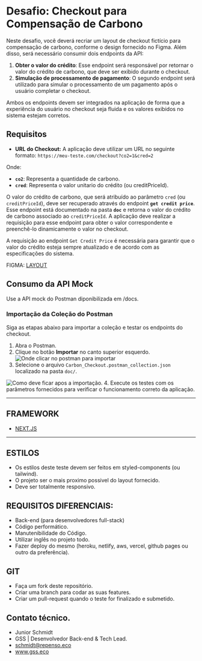 # Desafio: Checkout para Compensação de Carbono

Neste desafio, você deverá recriar um layout de checkout fictício para compensação de carbono, conforme o design fornecido no Figma. Além disso, será necessário consumir dois endpoints da API:

1. **Obter o valor do crédito**: Esse endpoint será responsável por retornar o valor do crédito de carbono, que deve ser exibido durante o checkout.
2. **Simulação de processamento de pagamento**: O segundo endpoint será utilizado para simular o processamento de um pagamento após o usuário completar o checkout.

Ambos os endpoints devem ser integrados na aplicação de forma que a experiência do usuário no checkout seja fluida e os valores exibidos no sistema estejam corretos.

## Requisitos

- **URL do Checkout:** A aplicação deve utilizar um URL no seguinte formato:
````https://meu-teste.com/checkout?co2=1&cred=2````

Onde:
- **`co2`**: Representa a quantidade de carbono.
- **`cred`**: Representa o valor unitario do crédito (ou creditPriceId).

O valor do crédito de carbono, que será atribuído ao parâmetro `cred` (ou `creditPriceId`), deve ser recuperado através do endpoint **`get credit price`**. Esse endpoint está documentado na pasta **`doc`** e retorna o valor do crédito de carbono associado ao `creditPriceId`. A aplicação deve realizar a requisição para esse endpoint para obter o valor correspondente e preenchê-lo dinamicamente o valor no checkout.

A requisição ao endpoint `Get Credit Price` é necessária para garantir que o valor do crédito esteja sempre atualizado e de acordo com as especificações do sistema.

FIGMA:
[LAYOUT](https://www.figma.com/design/3dbuGSs6oCSLkPw9viSsfT/Front-end-Teste?node-id=0-1&t=KvUCyOT5Miiuh0D5-1)

## Consumo da API Mock

Use a API mock do Postman diponibilizada em /docs.

### Importação da Coleção do Postman

Siga as etapas abaixo para importar a coleção e testar os endpoints do checkout.

1. Abra o Postman.
2. Clique no botão **Importar** no canto superior esquerdo.
![Onde clicar no postman para importar](./docs/image.png)
3. Selecione o arquivo `Carbon_Checkout.postman_collection.json` localizado na pasta `doc/`.

![Como deve ficar apos a importação.](./docs/image-2.png)
4. Execute os testes com os parâmetros fornecidos para verificar o funcionamento correto da aplicação.

-----------------------------------------------------

## FRAMEWORK

- [NEXT.JS](https://nextjs.org/docs)

-----------------------------------------------------

## ESTILOS

- Os estilos deste teste devem ser feitos em styled-components (ou tailwind).
- O projeto ser o mais proximo possivel do layout fornecido.
- Deve ser totalmente responsivo.

## REQUISITOS DIFERENCIAIS:

- Back-end (para desenvolvedores full-stack)
- Código performático.
- Manutenibilidade do Código.
- Utilizar inglês no projeto todo.
- Fazer deploy do mesmo (heroku, netlify, aws, vercel, github pages ou outro da preferência).

## GIT
- Faça um fork deste repositório.
- Criar uma branch para codar as suas features.
- Criar um pull-request quando o teste for finalizado e submetido.

## Contato técnico.
- Junior Schmidt
- GSS | Desenvolvedor Back-end & Tech Lead.
- schmidt@repenso.eco
- www.gss.eco

